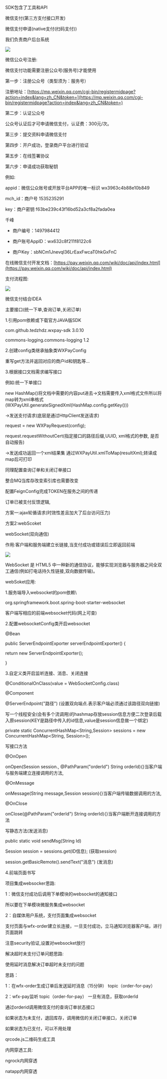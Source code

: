 SDK包含了工具和API

微信支付(第三方支付接口开发)

微信支付申请(native支付(扫码支付))

我们负责商户后台系统

![](C:\Users\YuLi\AppData\Local\YNote\data\qq3AE958F571E4572DE9CC711939D04018\ea9bb20fe252480daa964d5d7c670797\bd886399102d4e3197ed53c2b6282858.jpg)

微信公众号注册:

微信支付功能需要注册公众号(服务号)才能使用

第一步：注册公众号（类型须为：服务号）

注册地址：[https://mp.weixin.qq.com/cgi-bin/registermidpage?action=index&lang=zh_CN&token=](https://mp.weixin.qq.com/cgi-bin/registermidpage?action=index&lang=zh_CN&token=)

第二步：认证公众号

公众号认证后才可申请微信支付，认证费：300元/次。

第三步：提交资料申请微信支付

第四步：开户成功，登录商户平台进行验证

第五步：在线签署协议

第六步：申请成功获取秘钥

例如:

appid：微信公众账号或开放平台APP的唯一标识 wx3963c4b88e10b849

mch_id：商户号 1535235291

key：商户密钥 f63be239c43f16bd52a3cf8a2fada0ea

千峰

- 商户编号：1497984412

- 商户账号AppID：wx632c8f211f8122c6

- 商户Key：sbNCm1JnevqI36LrEaxFwcaT0hkGxFnC

在线微信支付开发文档：[https://pay.weixin.qq.com/wiki/doc/api/index.html](https://pay.weixin.qq.com/wiki/doc/api/index.html)

支付流程图:

![](C:\Users\YuLi\AppData\Local\YNote\data\qq3AE958F571E4572DE9CC711939D04018\8ac5691d63894fe593d82868a173ca21\fc3c3b37944f4d809875213ee8b35798.jpg)

微信支付结合IDEA

主要接口(统一下单,查询订单,关闭订单)

1.引用pom依赖或下载官方JAVA版SDK

com.github.tedzhdz.wxpay-sdk 3.0.10

commons-logging.commons-logging 1.2

2.创建config类继承抽象类WXPayConfig

重写get方法并返回对应的商户id和钥匙等...

3.根据接口文档需求编写接口

例如:统一下单接口

new HashMap()将文档中需要的内容put进去->文档需要传入xml格式文件所以将map转为xml串格式(WXPayUtil.generateSignedXml(HashMap.config.getKey()))

->发送支付请求(底层是通过HttpClient发送请求)

request = new WXPayRequest(config);

request.requestWithoutCert(指定接口的路径后缀,UUID, xml格式的参数, 是否自动报告)

->发送成功返回一个xml结果集 通过WXPayUtil.xmlToMap(resultXml);转译成map后可打印

同理配置查询订单和关闭订单接口

  

整合MQ当库存改变索引库也需要改变

配置FeignConfig完成TOKEN在服务之间的传递

订单已被支付反馈逻辑,

方案一:ajax轮循请求(时效性差且加大了后台访问压力)

方案2:webScoket

webSocket(双向通信)

作用:客户端和服务端建立长链接,当支付成功或错误后立即返回前端

![](C:\Users\YuLi\AppData\Local\YNote\data\qq3AE958F571E4572DE9CC711939D04018\3b456df069524013b3fa55b88dc3fd8f\ce521491cc094d9c9017982f0601c97e.jpg)

WebSocket 是 HTML5 中一种新的通信协议，能够实现浏览器与服务器之间全双工通信(例如打电话持久性链接,双向数据传输)。

webSoket应用:

1.服务端导入websocket的pom依赖\

org.springframework.boot.spring-boot-starter-websocket

客户端写相应的前端websocket代码(网上可查)

2.配置websocketConfig类开启websocket

@Bean

public ServerEndpointExporter serverEndpointExporter() {

return new ServerEndpointExporter();

}

3.自定义类开启监听连接、消息、关闭连接

@ConditionalOnClass(value = WebSocketConfig.class)

@Component

@ServerEndpoint("路径") (设置双向端点.表示客户端必须通过该路径双向链接)

  

写一个线程安全(会有多个流调用)的hashmap存放session信息方便二次登录后载入原session(KEY是路径中传入的id信息,value是session信息做一个绑定)

private static ConcurrentHashMap<String,Session> sessions = new ConcurrentHashMap<String, Session>();

写接口方法

@OnOpen

onOpen(Session session., @PathParam("orderId") String orderId){}当客户端与服务端建立连接调用的方法,

@OnMessage

onMessage(String message,Session session){}当客户端传输数据调用的方法,

@OnClose

onClose(@PathParam("orderId") String orderId){}当客户端断开连接调用的方法

写静态方法(发送消息)

public static void sendMsg(String Id)

Session session = sessions.get(ID信息); (获取session)

session.getBasicRemote().sendText("消息") (发消息)

4.前端页面书写

项目集成websocker思路:

1：微信支付成功后调用下单模块的websocket的通知接口

所以要在下单模块微服务集成websocket

2：自媒体用户系统，支付页面集成websocket

支付页面与wfx-order建立长连接，一旦支付成功，立马通知浏览器客户端，进行页面跳转

注意security验证,设置对websocket放行

解决超时未支付订单问题思路:

使用延时消息解决订单超时未支付的问题

思路：

1：在wfx-order生成订单后发送延时消息（15分钟） topic（order-for-pay）

2：wfx-pay监听 topic（order-for-pay） 一旦有消息，获取orderId

通过orderid调用微信支付的查询订单状态接口

如果状态为未支付，退回库存，调用微信的关闭订单接口，关闭订单

如果状态为已支付，可以不用处理

  

qrcode.js二维码生成工具

<div id="qrcode"></div>

<script>

var qrcode = new QRCode("test", {

text: "http://www.runoob.com", //地址

width: 128,

height: 128,

colorDark : "#000000",

colorLight : "#ffffff",

correctLevel : QRCode.CorrectLevel.H //二维码级别

});

</script>

内网穿透工具:

ngrock内网穿透

natapp内网穿透